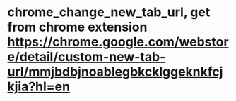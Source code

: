 # chrome_change_new_tab_url, get from chrome extension https://chrome.google.com/webstore/detail/custom-new-tab-url/mmjbdbjnoablegbkcklggeknkfcjkjia?hl=en
